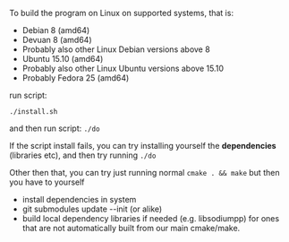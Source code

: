 
To build the program on Linux on supported systems, that is:
  * Debian 8 (amd64)
  * Devuan 8 (amd64)
  * Probably also other Linux Debian versions above 8
  * Ubuntu 15.10 (amd64)
  * Probably also other Linux Ubuntu versions above 15.10
  * Probably Fedora 25 (amd64)

run script:

`./install.sh`

and then run script: `./do`

If the script install fails, you can try installing yourself the **dependencies** (libraries etc), and then try running `./do`

Other then that, you can try just running normal `cmake . && make` but then you have to yourself
  * install dependencies in system
  * git submodules update --init (or alike)
  * build local dependency libraries if needed (e.g. libsodiumpp) for ones that are not automatically built from our main cmake/make.

